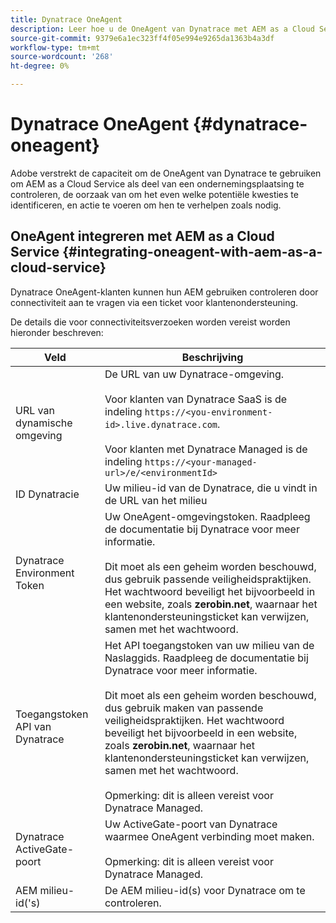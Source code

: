 ```yaml
---
title: Dynatrace OneAgent
description: Leer hoe u de OneAgent van Dynatrace met AEM as a Cloud Service
source-git-commit: 9379e6a1ec323ff4f05e994e9265da1363b4a3df
workflow-type: tm+mt
source-wordcount: '268'
ht-degree: 0%

---
```



# Dynatrace OneAgent {#dynatrace-oneagent}

Adobe verstrekt de capaciteit om de OneAgent van Dynatrace te gebruiken om AEM as a Cloud Service als deel van een ondernemingsplaatsing te controleren, de oorzaak van om het even welke potentiële kwesties te identificeren, en actie te voeren om hen te verhelpen zoals nodig. <!-- When GA, add: Read this [Dynatrace article](https://www.dynatrace.com/hub/detail/adobe-experience-manager/) about AEM monitoring to learn more. -->

## OneAgent integreren met AEM as a Cloud Service {#integrating-oneagent-with-aem-as-a-cloud-service}

Dynatrace OneAgent-klanten kunnen hun AEM gebruiken controleren door connectiviteit aan te vragen via een ticket voor klantenondersteuning.

De details die voor connectiviteitsverzoeken worden vereist worden hieronder beschreven:

| **Veld** | **Beschrijving** |
|---|---|
| URL van dynamische omgeving | De URL van uw Dynatrace-omgeving.<br><br>Voor klanten van Dynatrace SaaS is de indeling `https://<you-environment-id>.live.dynatrace.com`.<br><br>Voor klanten met Dynatrace Managed is de indeling `https://<your-managed-url>/e/<environmentId>` |
| ID Dynatracie | Uw milieu-id van de Dynatrace, die u vindt in de URL van het milieu |
| Dynatrace Environment Token | Uw OneAgent-omgevingstoken. Raadpleeg de documentatie bij Dynatrace voor meer informatie.<br><br>Dit moet als een geheim worden beschouwd, dus gebruik passende veiligheidspraktijken. Het wachtwoord beveiligt het bijvoorbeeld in een website, zoals **zerobin.net**, waarnaar het klantenondersteuningsticket kan verwijzen, samen met het wachtwoord. |
| Toegangstoken API van Dynatrace | Het API toegangstoken van uw milieu van de Naslaggids. Raadpleeg de documentatie bij Dynatrace voor meer informatie.<br><br>Dit moet als een geheim worden beschouwd, dus gebruik maken van passende veiligheidspraktijken. Het wachtwoord beveiligt het bijvoorbeeld in een website, zoals **zerobin.net**, waarnaar het klantenondersteuningsticket kan verwijzen, samen met het wachtwoord.<br><br>Opmerking: dit is alleen vereist voor Dynatrace Managed. |
| Dynatrace ActiveGate-poort | Uw ActiveGate-poort van Dynatrace waarmee OneAgent verbinding moet maken.<br><br>Opmerking: dit is alleen vereist voor Dynatrace Managed. |
| AEM milieu-id(&#39;s) | De AEM milieu-id(s) voor Dynatrace om te controleren. |


